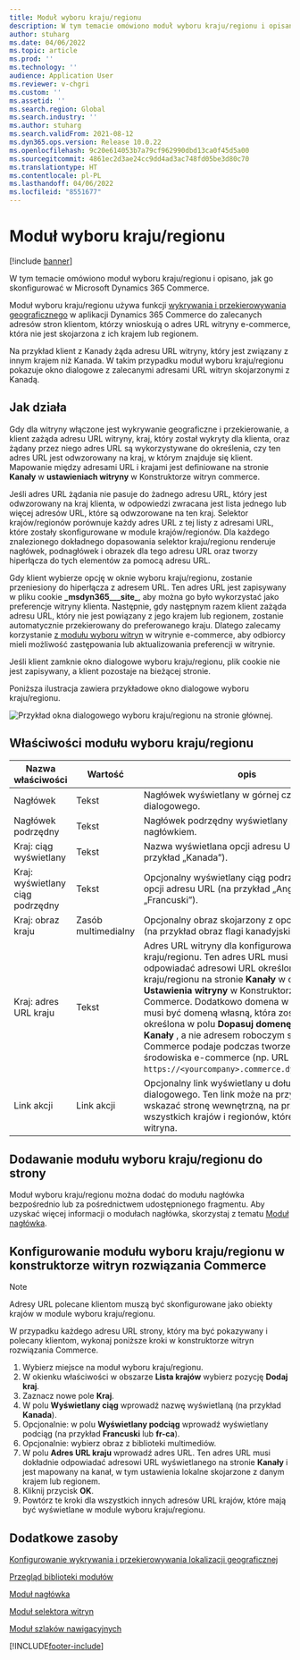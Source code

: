 ```yaml
---
title: Moduł wyboru kraju/regionu
description: W tym temacie omówiono moduł wyboru kraju/regionu i opisano, jak go skonfigurować w Microsoft Dynamics 365 Commerce.
author: stuharg
ms.date: 04/06/2022
ms.topic: article
ms.prod: ''
ms.technology: ''
audience: Application User
ms.reviewer: v-chgri
ms.custom: ''
ms.assetid: ''
ms.search.region: Global
ms.search.industry: ''
ms.author: stuharg
ms.search.validFrom: 2021-08-12
ms.dyn365.ops.version: Release 10.0.22
ms.openlocfilehash: 9c20e614053b7a79cf962990dbd13ca0f45d5a00
ms.sourcegitcommit: 4861ec2d3ae24cc9dd4ad3ac748fd05be3d80c70
ms.translationtype: HT
ms.contentlocale: pl-PL
ms.lasthandoff: 04/06/2022
ms.locfileid: "8551677"
---
```

# <a name="countryregion-picker-module"></a>Moduł wyboru kraju/regionu

[!include [banner](includes/banner.md)]

W tym temacie omówiono moduł wyboru kraju/regionu i opisano, jak go skonfigurować w Microsoft Dynamics 365 Commerce.

Moduł wyboru kraju/regionu używa funkcji [wykrywania i przekierowywania geograficznego](geo-detection-redirection.md) w aplikacji Dynamics 365 Commerce do zalecanych adresów stron klientom, którzy wnioskują o adres URL witryny e-commerce, która nie jest skojarzona z ich krajem lub regionem.

Na przykład klient z Kanady żąda adresu URL witryny, który jest związany z innym krajem niż Kanada. W takim przypadku moduł wyboru kraju/regionu pokazuje okno dialogowe z zalecanymi adresami URL witryn skojarzonymi z Kanadą. 

## <a name="how-it-works"></a>Jak działa

Gdy dla witryny włączone jest wykrywanie geograficzne i przekierowanie, a klient zażąda adresu URL witryny, kraj, który został wykryty dla klienta, oraz żądany przez niego adres URL są wykorzystywane do określenia, czy ten adres URL jest odwzorowany na kraj, w którym znajduje się klient. Mapowanie między adresami URL i krajami jest definiowane na stronie **Kanały** w **ustawieniach witryny** w Konstruktorze witryn commerce. 

Jeśli adres URL żądania nie pasuje do żadnego adresu URL, który jest odwzorowany na kraj klienta, w odpowiedzi zwracana jest lista jednego lub więcej adresów URL, które są odwzorowane na ten kraj. Selektor krajów/regionów porównuje każdy adres URL z tej listy z adresami URL, które zostały skonfigurowane w module krajów/regionów. Dla każdego znalezionego dokładnego dopasowania selektor kraju/regionu renderuje nagłówek, podnagłówek i obrazek dla tego adresu URL oraz tworzy hiperłącza do tych elementów za pomocą adresu URL.

Gdy klient wybierze opcję w oknie wyboru kraju/regionu, zostanie przeniesiony do hiperłącza z adresem URL. Ten adres URL jest zapisywany w pliku cookie **\_msdyn365\_\_\_site\_**, aby można go było wykorzystać jako preferencje witryny klienta. Następnie, gdy następnym razem klient zażąda adresu URL, który nie jest powiązany z jego krajem lub regionem, zostanie automatycznie przekierowany do preferowanego kraju. Dlatego zalecamy korzystanie [z modułu wyboru witryn](site-selector.md) w witrynie e-commerce, aby odbiorcy mieli możliwość zastępowania lub aktualizowania preferencji w witrynie. 

Jeśli klient zamknie okno dialogowe wyboru kraju/regionu, plik cookie nie jest zapisywany, a klient pozostaje na bieżącej stronie. 

Poniższa ilustracja zawiera przykładowe okno dialogowe wyboru kraju/regionu.

![Przykład okna dialogowego wyboru kraju/regionu na stronie głównej.](./media/Geo_country-region-module-insitu.png)

## <a name="countryregion-picker-module-properties"></a>Właściwości modułu wyboru kraju/regionu

| Nazwa właściwości              | Wartość       | opis                                                  |
| -------------------------- | ----------- | ------------------------------------------------------------ |
| Nagłówek                    | Tekst        | Nagłówek wyświetlany w górnej części okna dialogowego.       |
| Nagłówek podrzędny                 | Tekst        | Nagłówek podrzędny wyświetlany pod nagłówkiem.               |
| Kraj: ciąg wyświetlany    | Tekst        | Nazwa wyświetlana opcji adresu URL (na przykład „Kanada”).   |
| Kraj: wyświetlany ciąg podrzędny | Tekst        | Opcjonalny wyświetlany ciąg podrzędny dla opcji adresu URL (na przykład „Angielski” lub „Francuski”). |
| Kraj: obraz kraju     | Zasób multimedialny | Opcjonalny obraz skojarzony z opcją adresu URL (na przykład obraz flagi kanadyjskiej). |
| Kraj: adres URL kraju       | Tekst        | Adres URL witryny dla konfigurowanego kraju/regionu. Ten adres URL musi dokładnie odpowiadać adresowi URL określonego dla tego kraju/regionu na stronie **Kanały** w obszarze **Ustawienia witryny** w Konstruktorze witryn Commerce. Dodatkowo domena w adresie URL musi być domeną własną, która została określona w polu **Dopasuj domenę** na stronie **Kanały** , a nie adresem roboczym strony, który Commerce podaje podczas tworzenia środowiska e-commerce (np. URL `https://<yourcompany>.commerce.dynamics.com/`). |
| Link akcji                | Link akcji | Opcjonalny link wyświetlany u dołu okna dialogowego. Ten link może na przykład wskazać stronę wewnętrzną, na przykład z listą wszystkich krajów i regionów, które obsługuje ta witryna. |

## <a name="add-a-countryregion-picker-module-to-a-page"></a>Dodawanie modułu wyboru kraju/regionu do strony

Moduł wyboru kraju/regionu można dodać do modułu nagłówka bezpośrednio lub za pośrednictwem udostępnionego fragmentu. Aby uzyskać więcej informacji o modułach nagłówka, skorzystaj z tematu [Moduł nagłówka](author-header-module.md).

## <a name="configure-the-countryregion-picker-module-in-commerce-site-builder"></a>Konfigurowanie modułu wyboru kraju/regionu w konstruktorze witryn rozwiązania Commerce

> [!NOTE]
> Adresy URL polecane klientom muszą być skonfigurowane jako obiekty krajów w module wyboru kraju/regionu.

W przypadku każdego adresu URL strony, który ma być pokazywany i polecany klientom, wykonaj poniższe kroki w konstruktorze witryn rozwiązania Commerce.

1. Wybierz miejsce na moduł wyboru kraju/regionu.
1. W okienku właściwości w obszarze **Lista krajów** wybierz pozycję **Dodaj kraj**.
1. Zaznacz nowe pole **Kraj**.
1. W polu **Wyświetlany ciąg** wprowadź nazwę wyświetlaną (na przykład **Kanada**).
1. Opcjonalnie: w polu **Wyświetlany podciąg** wprowadź wyświetlany podciąg (na przykład **Francuski** lub **fr-ca**).
1. Opcjonalnie: wybierz obraz z biblioteki multimediów.
1. W polu **Adres URL kraju** wprowadź adres URL. Ten adres URL musi dokładnie odpowiadać adresowi URL wyświetlanego na stronie **Kanały** i jest mapowany na kanał, w tym ustawienia lokalne skojarzone z danym krajem lub regionem. 
1. Kliknij przycisk **OK**.
1. Powtórz te kroki dla wszystkich innych adresów URL krajów, które mają być wyświetlane w module wyboru kraju/regionu.

## <a name="additional-resources"></a>Dodatkowe zasoby

[Konfigurowanie wykrywania i przekierowywania lokalizacji geograficznej](geo-detection-redirection.md)

[Przegląd biblioteki modułów](starter-kit-overview.md)

[Moduł nagłówka](author-header-module.md)

[Moduł selektora witryn](site-selector.md)

[Moduł szlaków nawigacyjnych](add-breadcrumb.md)

[!INCLUDE[footer-include](../includes/footer-banner.md)]
